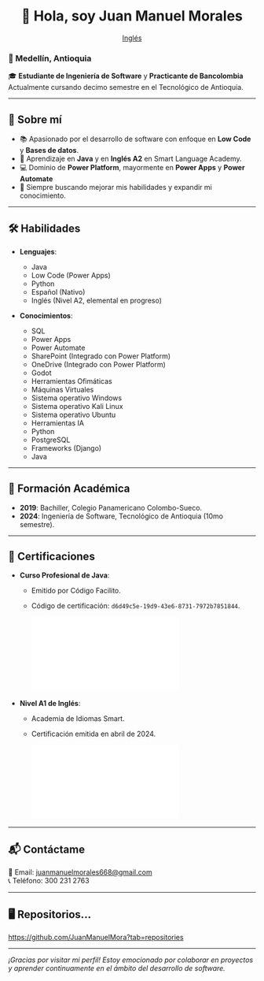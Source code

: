 <div align="center">

# 👋 Hola, soy Juan Manuel Morales

[Inglés](en/README_en.md)

</div>

### 📍 Medellín, Antioquia  
🎓 **Estudiante de Ingeniería de Software** y **Practicante de Bancolombia**  
Actualmente cursando decimo semestre en el Tecnológico de Antioquia.

---

## 🚀 Sobre mí
- 📚 Apasionado por el desarrollo de software con enfoque en **Low Code** y **Bases de datos**.
- 🔑 Aprendizaje en **Java** y en **Inglés A2** en Smart Language Academy.
- 💻 Dominio de **Power Platform**, mayormente en **Power Apps** y **Power Automate**
- 🌟 Siempre buscando mejorar mis habilidades y expandir mi conocimiento.

---

## 🛠️ Habilidades
- **Lenguajes**:
  - Java
  - Low Code (Power Apps)
  - Python
  - Español (Nativo)
  - Inglés (Nivel A2, elemental en progreso)

- **Conocimientos**: 
  - SQL
  - Power Apps
  - Power Automate
  - SharePoint (Integrado con Power Platform)
  - OneDrive (Integrado con Power Platform)
  - Godot
  - Herramientas Ofimáticas
  - Máquinas Virtuales
  - Sistema operativo Windows
  - Sistema operativo Kali Linux
  - Sistema operativo Ubuntu
  - Herramientas IA
  - Python
  - PostgreSQL
  - Frameworks (Django)
  - Java

---

## 📜 Formación Académica
- **2019**: Bachiller, Colegio Panamericano Colombo-Sueco.
- **2024**: Ingeniería de Software, Tecnológico de Antioquia (10mo semestre).

---

## 📝 Certificaciones
- **Curso Profesional de Java**:
  - Emitido por Código Facilito.
  - Código de certificación: `d6d49c5e-19d9-43e6-8731-7972b7851844`.

    ![Certificado de Java](Certificados/Certificado%20-%20Curso%20Profesional%20de%20JAVA.pdf)

- **Nivel A1 de Inglés**:
  - Academia de Idiomas Smart.
  - Certificación emitida en abril de 2024.

    ![Certificado de Inglés](Certificados/Smart%20A1.pdf)

---

## 📬 Contáctame
📧 Email: juanmanuelmorales668@gmail.com  
📞 Teléfono: 300 231 2763

---

## 🖥 Repositorios...
https://github.com/JuanManuelMora?tab=repositories

---

*¡Gracias por visitar mi perfil! Estoy emocionado por colaborar en proyectos y aprender continuamente en el ámbito del desarrollo de software.*